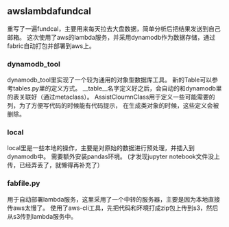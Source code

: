 ## awslambdafundcal

重写了一遍fundcal，主要用来每天拉去大盘数据，简单分析后把结果发送到自己邮箱。
这次使用了aws的lambda服务，并采用dynamodb作为数据存储，通过fabric自动打包并部署到aws上。

### dynamodb_tool
dynamodb_tool里实现了一个较为通用的对象型数据库工具。
新的Table可以参考tables.py里的定义方式。
__table__名字定义好之后，会自动的和dynamodb里的表关联好（通过metaclass）。
AssistCloumnClass用于定义一些可能需要的列，为了方便写代码的时候能有代码提示，
在生成类对象的时候，这些定义会被删除。

### local
local里是一些本地的操作，主要是对原始的数据进行预处理，并插入到dynamodb中。
需要额外安装pandas环境。
(才发现jupyter notebook文件没上传，已经弄丢了，就懒得再补充了）

### fabfile.py
用于自动部署lambda服务，这里采用了一个中转的服务器，主要是因为本地直接传aws太慢了。
使用了aws-cli工具，先把代码和环境打成zip包上传到s3，然后从s3传到lambda服务中。

